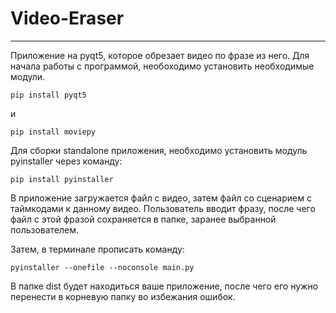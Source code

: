 # Video-Eraser
-------------------------------------------------------------------------
Приложение на pyqt5, которое обрезает видео по фразе из него.
Для начала работы с программой, необоходимо установить необходимые модули.

`pip install pyqt5`

и

`pip install moviepy`

Для сборки standalone приложения, необходимо установить модуль pyinstaller через команду:

`pip install pyinstaller`

В приложение загружается файл с видео, затем файл со сценарием с таймкодами к данному видео. 
Пользователь вводит фразу, после чего файл с этой фразой сохраняется в папке, заранее выбранной пользователем.

Затем, в терминале прописать команду:

`pyinstaller --onefile --noconsole main.py`

В папке dist будет находиться ваше приложение, после чего его нужно перенести в корневую папку во избежания ошибок.
